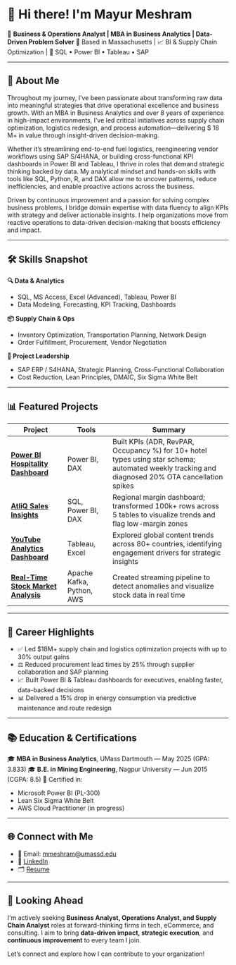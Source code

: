 # 👋 Hi there! I'm Mayur Meshram

🎯 **Business & Operations Analyst | MBA in Business Analytics | Data-Driven Problem Solver**
📍 Based in Massachusetts | 📈 BI & Supply Chain Optimization | 🔬 SQL • Power BI • Tableau • SAP

---

## 🔬 About Me

Throughout my journey, I’ve been passionate about transforming raw data into meaningful strategies that drive operational excellence and business growth. With an MBA in Business Analytics and over 8 years of experience in high-impact environments, I’ve led critical initiatives across supply chain optimization, logistics redesign, and process automation—delivering \$ 18 M+ in value through insight-driven decision-making.

Whether it’s streamlining end-to-end fuel logistics, reengineering vendor workflows using SAP S/4HANA, or building cross-functional KPI dashboards in Power BI and Tableau, I thrive in roles that demand strategic thinking backed by data. My analytical mindset and hands-on skills with tools like SQL, Python, R, and DAX allow me to uncover patterns, reduce inefficiencies, and enable proactive actions across the business.

Driven by continuous improvement and a passion for solving complex business problems, I bridge domain expertise with data fluency to align KPIs with strategy and deliver actionable insights. I help organizations move from reactive operations to data-driven decision-making that boosts efficiency and impact.

---

## 🛠️ Skills Snapshot

**🔍 Data & Analytics**

* SQL, MS Access, Excel (Advanced), Tableau, Power BI
* Data Modeling, Forecasting, KPI Tracking, Dashboards

**📦 Supply Chain & Ops**

* Inventory Optimization, Transportation Planning, Network Design
* Order Fulfillment, Procurement, Vendor Negotiation

**🚀 Project Leadership**

* SAP ERP / S4HANA, Strategic Planning, Cross-Functional Collaboration
* Cost Reduction, Lean Principles, DMAIC, Six Sigma White Belt

---

## 📊 Featured Projects

| Project                                                                                             | Tools                     | Summary                                                                                                                                          |
| --------------------------------------------------------------------------------------------------- | ------------------------- | ------------------------------------------------------------------------------------------------------------------------------------------------ |
| [**Power BI Hospitality Dashboard**](https://github.com/mayurmeshram/PowerBI-HospitalityDashboard)  | Power BI, DAX             | Built KPIs (ADR, RevPAR, Occupancy %) for 10+ hotel types using star schema; automated weekly tracking and diagnosed 20% OTA cancellation spikes |
| [**AtliQ Sales Insights**](https://github.com/mayurmeshram/PowerBI-SalesInsights-AtliQ)             | SQL, Power BI, DAX        | Regional margin dashboard; transformed 100k+ rows across 5 tables to visualize trends and flag low-margin zones                                  |
| [**YouTube Analytics Dashboard**](https://github.com/mayurmeshram/Tableau-YouTube-Analytics)        | Tableau, Excel            | Explored global content trends across 80+ countries, identifying engagement drivers for strategic insights                                       |
| [**Real-Time Stock Market Analysis**](https://github.com/mayurmeshram/Kafka-RealTime-StockAnalysis) | Apache Kafka, Python, AWS | Created streaming pipeline to detect anomalies and visualize stock data in real time                                                             |

---

## 🧠 Career Highlights

* ✅ Led \$18M+ supply chain and logistics optimization projects with up to 30% output gains
* ⚖️ Reduced procurement lead times by 25% through supplier collaboration and SAP planning
* 📈 Built Power BI & Tableau dashboards for executives, enabling faster, data-backed decisions
* 📊 Delivered a 15% drop in energy consumption via predictive maintenance and route redesign

---

## 📚 Education & Certifications

🎓 **MBA in Business Analytics**, UMass Dartmouth — May 2025 (GPA: 3.833)
🎓 **B.E. in Mining Engineering**, Nagpur University — Jun 2015 (CGPA: 8.5)
📄 Certified in:

* Microsoft Power BI (PL-300)
* Lean Six Sigma White Belt
* AWS Cloud Practitioner (in progress)

---

## 🌐 Connect with Me

* 📧 Email: [mmeshram@umassd.edu](mailto:mmeshram@umassd.edu)
* 💼 [LinkedIn](https://www.linkedin.com/in/mayur-meshram9)
* 🗂 [Resume](https://github.com/mayurmeshram/Resume-and-Certifications)

---

## 🚀 Looking Ahead

I'm actively seeking **Business Analyst, Operations Analyst, and Supply Chain Analyst** roles at forward-thinking firms in tech, eCommerce, and consulting. I aim to bring **data-driven impact, strategic execution**, and **continuous improvement** to every team I join.

Let’s connect and explore how I can contribute to your organization!
